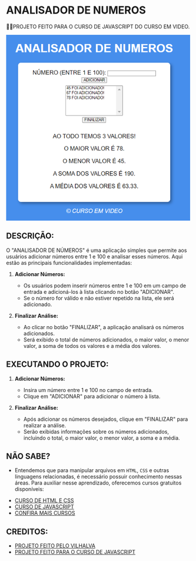# ANALISADOR DE NUMEROS
👨‍🏫PROJETO FEITO PARA O CURSO DE JAVASCRIPT DO CURSO EM VIDEO.

<img src="FOTO.png" align="center" width="500"> <br>

## DESCRIÇÃO:
O "ANALISADOR DE NÚMEROS" é uma aplicação simples que permite aos usuários adicionar números entre 1 e 100 e analisar esses números. Aqui estão as principais funcionalidades implementadas:

1. **Adicionar Números:**
   - Os usuários podem inserir números entre 1 e 100 em um campo de entrada e adicioná-los à lista clicando no botão "ADICIONAR".
   - Se o número for válido e não estiver repetido na lista, ele será adicionado.

2. **Finalizar Análise:**
   - Ao clicar no botão "FINALIZAR", a aplicação analisará os números adicionados.
   - Será exibido o total de números adicionados, o maior valor, o menor valor, a soma de todos os valores e a média dos valores.

## EXECUTANDO O PROJETO:
1. **Adicionar Números:**
   - Insira um número entre 1 e 100 no campo de entrada.
   - Clique em "ADICIONAR" para adicionar o número à lista.

2. **Finalizar Análise:**
   - Após adicionar os números desejados, clique em "FINALIZAR" para realizar a análise.
   - Serão exibidas informações sobre os números adicionados, incluindo o total, o maior valor, o menor valor, a soma e a média.

## NÃO SABE?
- Entendemos que para manipular arquivos em `HTML`, `CSS` e outras linguagens relacionadas, é necessário possuir conhecimento nessas áreas. Para auxiliar nesse aprendizado, oferecemos cursos gratuitos disponíveis:
* [CURSO DE HTML E CSS](https://github.com/VILHALVA/CURSO-DE-HTML-E-CSS)
* [CURSO DE JAVASCRIPT](https://github.com/VILHALVA/CURSO-DE-JAVASCRIPT)
* [CONFIRA MAIS CURSOS](https://github.com/VILHALVA?tab=repositories&q=+topic:CURSO)

## CREDITOS:
- [PROJETO FEITO PELO VILHALVA](https://github.com/VILHALVA)
- [PROJETO FEITO PARA O CURSO DE JAVASCRIPT](https://github.com/VILHALVA/CURSO-DE-JAVASCRIPT)
